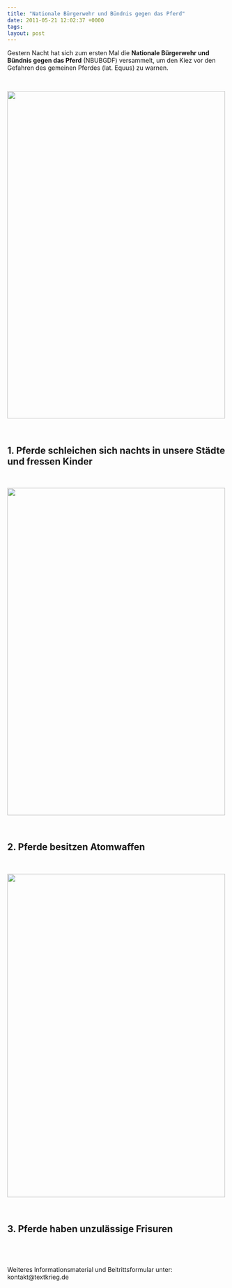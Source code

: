 ```yaml
---
title: "Nationale Bürgerwehr und Bündnis gegen das Pferd"
date: 2011-05-21 12:02:37 +0000
tags: 
layout: post
---
```

<p>
	Gestern Nacht hat sich zum ersten Mal die <strong>Nationale Bürgerwehr und Bündnis gegen das Pferd</strong> (NBUBGDF) versammelt, um den Kiez vor den Gefahren des gemeinen Pferdes (lat. Equus) zu warnen.</p>
<p>
	&nbsp;</p>
<p>
	<img alt="" height="750" src="/files/IMG_6142.jpg" width="500" /></p>
<p>
	&nbsp;</p>
<h2>
	1. Pferde schleichen sich nachts in unsere Städte und fressen Kinder</h2>
<p>
	&nbsp;</p>
<p>
	<img alt="" height="750" src="/files/IMG_6156.jpg" width="500" /></p>
<p>
	&nbsp;</p>
<h2>
	2. Pferde besitzen Atomwaffen</h2>
<p>
	&nbsp;</p>
<p>
	<img alt="" height="741" src="/files/IMG_6133.jpg" width="500" /></p>
<p>
	&nbsp;</p>
<h2>
	3. Pferde haben unzulässige Frisuren</h2>
<h2>
	&nbsp;</h2>
<p>
	Weiteres Informationsmaterial und Beitrittsformular unter: kontakt@textkrieg.de</p>

